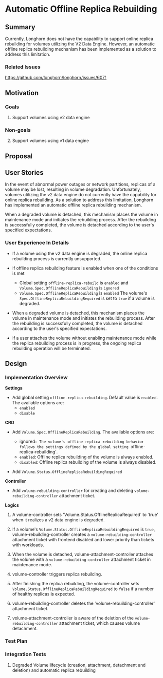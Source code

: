 # Automatic Offline Replica Rebuilding

## Summary

Currently, Longhorn does not have the capability to support online replica rebuilding for volumes utilizing the V2 Data Engine. However, an automatic offline replica rebuilding mechanism has been implemented as a solution to address this limitation.

### Related Issues

https://github.com/longhorn/longhorn/issues/6071

## Motivation

### Goals

1. Support volumes using v2 data engine

### Non-goals

2. Support volumes using v1 data engine

## Proposal

## User Stories

In the event of abnormal power outages or network partitions, replicas of a volume may be lost, resulting in volume degradation. Unfortunately, volumes utilizing the v2 data engine do not currently have the capability for online replica rebuilding. As a solution to address this limitation, Longhorn has implemented an automatic offline replica rebuilding mechanism.

When a degraded volume is detached, this mechanism places the volume in maintenance mode and initiates the rebuilding process. After the rebuilding is successfully completed, the volume is detached according to the user's specified expectations.

### User Experience In Details

- If a volume using the v2 data engine is degraded, the online replica rebuilding process is currently unsupported.

- If offline replica rebuilding feature is enabled when one of the conditions is met

  - Global setting `offline-replica-rebuild` is `enabled` and `Volume.Spec.OfflineReplicaRebuilding` is `ignored`
  - `Volume.Spec.OfflineReplicaRebuilding` is `enabled`
    The volume's `Spec.OfflineReplicaRebuildingRequired` is set to `true` if a volume is degraded.

- When a degraded volume is detached, this mechanism places the volume in maintenance mode and initiates the rebuilding process. After the rebuilding is successfully completed, the volume is detached according to the user's specified expectations.

- If a user attaches the volume without enabling maintenance mode while the replica rebuilding process is in progress, the ongoing replica rebuilding operation will be terminated.

## Design

### Implementation Overview

**Settings**

- Add global setting `offline-replica-rebuilding`. Default value is `enabled`. The available options are:
  - `enabled`
  - `disable`

**CRD**

- Add `Volume.Spec.OfflineReplicaRebuilding`. The available options are:

  - ignored`: The volume's offline replica rebuilding behavior follows the settings defined by the global setting `offline-replica-rebuilding`.
  - `enabled`: Offline replica rebuilding of the volume is always enabled.
  - `disabled`: Offline replica rebuilding of the volume is always disabled.

- Add `Volume.Status.OfflineReplicaRebuildingRequired`

**Controller**

- Add `volume-rebuilding-controller` for creating and deleting `volume-rebuilding-controller` attachment ticket.

**Logics**

1. A volume-controller sets 'Volume.Status.OfflineReplicaRequired' to 'true' when it realizes a v2 data engine is degraded.

2. If a volume's `Volume.Status.OfflineReplicaRebuildingRequired` is `true`, volume-rebuilding-controller creates a `volume-rebuilding-controller` attachment ticket with frontend disabled and lower priority than tickets with workloads.

3. When the volume is detached, volume-attachment-controller attaches the volume with a `volume-rebuilding-controller` attachment ticket in maintenance mode.

4. volume-controller triggers replica rebuilding.

5. After finishing the replica rebuilding, the volume-controller sets `Volume.Status.OfflineReplicaRebuildingRequired` to `false` if a number of healthy replicas is expected.

6. volume-rebuilding-controller deletes the 'volume-rebuilding-controller' attachment ticket.

7. volume-attachment-controller is aware of the deletion of the `volume-rebuilding-controller` attachment ticket, which causes volume detachment.

### Test Plan

### Integration Tests

1. Degraded Volume lifecycle (creation, attachment, detachment and deletion) and automatic replica rebuilding
